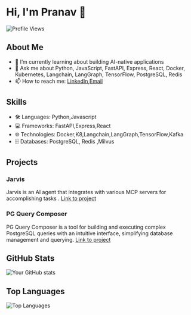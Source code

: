 # Hi, I'm Pranav 👋

![Profile Views](https://komarev.com/ghpvc/?username=pie111&color=brightgreen)

## About Me
- 🌱 I’m currently learning about building AI-native applications
- 💬 Ask me about Python, JavaScript, FastAPI, Express, React, Docker, Kubernetes, Langchain, LangGraph, TensorFlow, PostgreSQL, Redis
- 📫 How to reach me: [LinkedIn](https://www.linkedin.com/in/pranavnssce/),[Email](pranavks1234@gmail.com)

## Skills
- 🛠 Languages: Python,Javascript
- 💻 Frameworks: FastAPI,Express,React
- 🌐 Technologies: Docker,K8,Langchain,LangGraph,TensorFlow,Kafka
- 🗄️ Databases: PostgreSQL, Redis ,Milvus

## Projects
### Jarvis
Jarvis is an AI agent that integrates with various MCP servers for accomplishing tasks
. [Link to project](https://github.com/pie111/jarvis)

### PG Query Composer
PG Query Composer is a tool for building and executing complex PostgreSQL queries with an intuitive interface, simplifying database management and querying. [Link to project](https://github.com/pie111/pg-query-composer)

## GitHub Stats
![Your GitHub stats](https://github-readme-stats.vercel.app/api?username=pie111&show_icons=true&hide_border=true)

## Top Languages
![Top Languages](https://github-readme-stats.vercel.app/api/top-langs/?username=pie111&layout=compact&hide_border=true)
